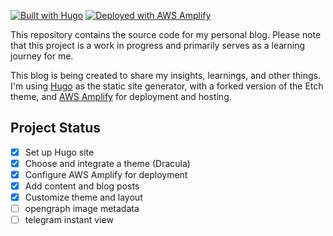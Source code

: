 [![Built with Hugo](https://img.shields.io/badge/Built%20with-Hugo-%23FF4088)](https://gohugo.io/)
[![Deployed with AWS Amplify](https://img.shields.io/badge/Deployed%20with-AWS%20Amplify-%2300AADD)](https://aws.amazon.com/amplify/)

This repository contains the source code for my personal blog. Please note that this project is a work in progress and primarily serves as a learning journey for me.

This blog is being created to share my insights, learnings, and other things. I'm using [Hugo](https://gohugo.io/) as the static site generator, with a forked version of the Etch theme, and [AWS Amplify](https://aws.amazon.com/amplify/) for deployment and hosting.

## Project Status

- [x] Set up Hugo site
- [x] Choose and integrate a theme (Dracula)
- [x] Configure AWS Amplify for deployment
- [x] Add content and blog posts
- [x] Customize theme and layout
- [ ] opengraph image metadata
- [ ] telegram instant view
